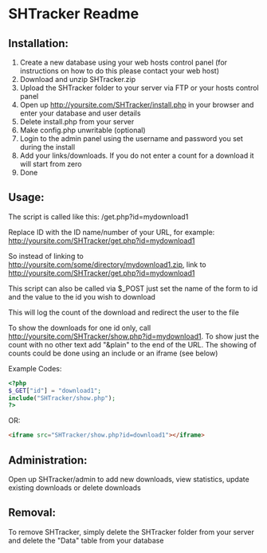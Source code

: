 SHTracker Readme
================

Installation:
-------------

1. Create a new database using your web hosts control panel (for instructions on how to do this please contact your web host)
2. Download and unzip SHTracker.zip  
3. Upload the SHTracker folder to your server via FTP or your hosts control panel 
4. Open up http://yoursite.com/SHTracker/install.php in your browser and enter your database and user details  
5. Delete install.php from your server
6. Make config.php unwritable (optional)
7. Login to the admin panel using the username and password you set during the install  
8. Add your links/downloads. If you do not enter a count for a download it will start from zero  
9. Done

Usage:
------

The script is called like this: /get.php?id=mydownload1

Replace ID with the ID name/number of your URL, for example: http://yoursite.com/SHTracker/get.php?id=mydownload1

So instead of linking to http://yoursite.com/some/directory/mydownload1.zip, link to http://yoursite.com/SHTracker/get.php?id=mydownload1

This script can also be called via $_POST just set the name of the form to id and the value to the id you wish to download

This will log the count of the download and redirect the user to the file

To show the downloads for one id only, call http://yoursite.com/SHTracker/show.php?id=mydownload1. To show just the count with no other text add "&plain" to the end of the URL. The showing of counts could be done using an include or an iframe (see below)

Example Codes:

```php
<?php
$_GET["id"] = "download1";
include("SHTracker/show.php");
?>
```

OR:

```html
<iframe src="SHTracker/show.php?id=download1"></iframe>
```

Administration:
---------------

Open up SHTracker/admin to add new downloads, view statistics, update existing downloads or delete downloads

Removal:
--------

To remove SHTracker, simply delete the SHTracker folder from your server and delete the "Data" table from your database
